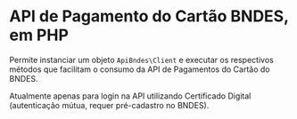 # API de Pagamento do Cartão BNDES, em PHP

Permite instanciar um objeto `ApiBndes\Client` e executar os respectivos métodos que facilitam o consumo da API de Pagamentos 
do Cartão do BNDES.

Atualmente apenas para login na API utilizando Certificado Digital (autenticação mútua, requer pré-cadastro no BNDES).

